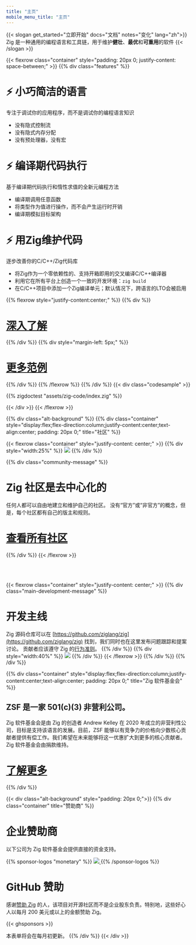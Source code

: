 ```yaml
---
title: "主页"
mobile_menu_title: "主页"
---
```

{{< slogan get_started="立即开始" docs="文档" notes="变化" lang="zh">}}
Zig 是一种通用的编程语言和工具链，用于维护**健壮**、**最优**和**可重用**的软件
{{< /slogan >}}

{{< flexrow class="container" style="padding: 20px 0; justify-content: space-between;" >}}
{{% div class="features" %}}

# ⚡ 小巧简洁的语言
专注于调试你的应用程序，而不是调试你的编程语言知识

- 没有隐式控制流
- 没有隐式内存分配
- 没有预处理器，没有宏

# ⚡ 编译期代码执行
基于编译期代码执行和惰性求值的全新元编程方法

- 编译期调用任意函数
- 将类型作为值进行操作，而不会产生运行时开销
- 编译期模拟目标架构

# ⚡ 用Zig维护代码
逐步改善你的C/C++/Zig代码库

- 将Zig作为一个零依赖性的、支持开箱即用的交叉编译C/C++编译器
- 利用它在所有平台上创造一个一致的开发环境：`zig build`
- 在C/C++项目中添加一个Zig编译单元；默认情况下，跨语言的LTO会被启用

{{% flexrow style="justify-content:center;" %}}
{{% div %}}
<h1>
    <a href="learn/overview/" class="button" style="display: inline;">深入了解</a>
</h1>
{{% /div %}}
{{% div  style="margin-left: 5px;" %}}
<h1>
    <a href="learn/samples/" class="button" style="display: inline;">更多范例</a>
</h1>
{{% /div %}}
{{% /flexrow %}}
{{% /div %}}
{{< div class="codesample" >}}

{{% zigdoctest "assets/zig-code/index.zig" %}}

{{< /div >}}
{{< /flexrow >}}


{{% div class="alt-background" %}}
{{% div class="container"  style="display:flex;flex-direction:column;justify-content:center;text-align:center; padding: 20px 0;" title="社区" %}}

{{< flexrow class="container" style="justify-content: center;" >}}
{{% div style="width:25%" %}}
<img src="/ziggy.svg" style="max-height: 200px">
{{% /div %}}

{{% div class="community-message" %}}
# Zig 社区是去中心化的
任何人都可以自由地建立和维护自己的社区。
没有“官方”或“非官方”的概念，但是，每个社区都有自己的版主和规则。

<div style="">
<h1>
	<a href="https://github.com/ziglang/zig/wiki/Community" class="button" style="display: inline;">查看所有社区</a>
</h1>
</div>
{{% /div %}}
{{< /flexrow >}}
<div style="height: 50px;"></div>

{{< flexrow class="container" style="justify-content: center;" >}}
{{% div class="main-development-message" %}}
# 开发主线
Zig 源码仓库可以在 [https://github.com/ziglang/zig](https://github.com/ziglang/zig) 找到，我们同时也在这里发布问题跟踪和提案讨论。
贡献者应该遵守 Zig 的[行为准则](https://github.com/ziglang/zig/blob/master/CODE_OF_CONDUCT.md)。
{{% /div %}}
{{% div style="width:40%" %}}
<img src="/zero.svg" style="max-height: 200px">
{{% /div %}}
{{< /flexrow >}}
{{% /div %}}
{{% /div %}}


{{% div class="container" style="display:flex;flex-direction:column;justify-content:center;text-align:center; padding: 20px 0;" title="Zig 软件基金会" %}}
## ZSF 是一家 501(c)(3) 非营利公司。

Zig 软件基金会是由 Zig 的创造者 Andrew Kelley 在 2020 年成立的非营利性公司，目标是支持该语言的发展。目前，ZSF 能够以有竞争力的价格向少数核心贡献者提供有偿工作。我们希望在未来能够将这一优惠扩大到更多的核心贡献者。
Zig 软件基金会由捐款维持。

<h1>
	<a href="zsf/" class="button" style="display:inline;">了解更多</a>
</h1>
{{% /div %}}


{{< div class="alt-background" style="padding: 20px 0;">}}
{{% div class="container" title="赞助商" %}}
# 企业赞助商
以下公司为 Zig 软件基金会提供直接的资金支持。

{{% sponsor-logos "monetary" %}}
 <a href="https://pex.com" rel="noopener nofollow" target="_blank"><picture>
   <picture>
     <source srcset="/pex-white.svg" media="(prefers-color-scheme: dark)">
     <img src="/pex-dark.svg">
   </picture>
 </a>
{{% /sponsor-logos %}}

# GitHub 赞助
感谢[赞助 Zig](zsf/) 的人，该项目对开源社区而不是企业股东负责。特别地，这些好心人以每月 200 美元或以上的金额赞助 Zig。

{{< ghsponsors >}}

本表单将会在每月初更新。
{{% /div %}}
{{< /div >}}























